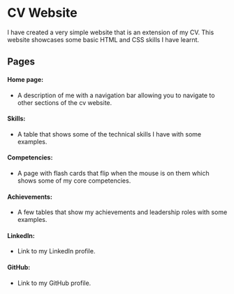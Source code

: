 # CV Website
I have created a very simple website that is an extension of my CV. This website showcases some basic HTML and CSS skills I have learnt.

## Pages
#### Home page:
- A description of me with a navigation bar allowing you to navigate to other sections of the cv website. 

#### Skills:
- A table that shows some of the technical skills I have with some examples.

#### Competencies:
- A page with flash cards that flip when the mouse is on them which shows some of my core competencies. 

#### Achievements: 
- A few tables that show my achievements and leadership roles with some examples. 

#### LinkedIn: 
- Link to my LinkedIn profile.

#### GitHub: 
- Link to my GitHub profile.
